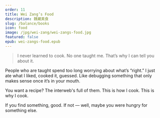 ```yaml
---
order: 11
title: Wei Zang’s Food
description: 魏藏美食
slug: /balance/books
icon: food
image: /jpg/wei-zang/wei-zangs-food.jpg
featured: false
epub: wei-zangs-food.epub
---
```


> I never learned to cook. No one taught me. That’s why I can tell you about it.

People who are taught spend too long worrying about what’s “right.” I just ate what I liked, cooked it, guessed. Like debugging something that only makes sense once it’s in your mouth.

You want a recipe? The interweb's full of them. This is how I cook. This is why I cook.

If you find something, good. If not — well, maybe you were hungry for something else.
